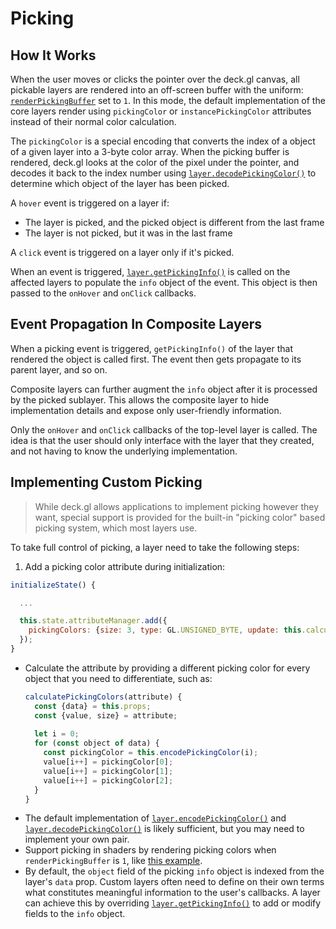 # Picking

## How It Works

When the user moves or clicks the pointer over the deck.gl canvas, all pickable
layers are rendered into an off-screen buffer with the uniform:
[`renderPickingBuffer`](/docs/writing-shaders.md#-float-renderpickingbuffer-)
set to `1`. In this mode, the default implementation of the core layers
render using `pickingColor` or `instancePickingColor` attributes instead of
their normal color calculation.

The `pickingColor` is a special encoding that converts the index of a object
of a given layer into a 3-byte color array. When the picking buffer is rendered,
deck.gl looks at the color of the pixel under the pointer, and decodes it back
to the index number using
[`layer.decodePickingColor()`](/docs/api-reference/base-layer.md#-decodepickingcolor-)
to determine which object of the layer has been picked.

A `hover` event is triggered on a layer if:
- The layer is picked, and the picked object is different from the last frame
- The layer is not picked, but it was in the last frame

A `click` event is triggered on a layer only if it's picked.

When an event is triggered,
[`layer.getPickingInfo()`](/docs/api-reference/base-layer.md#-getpickinginfo-)
is called on the affected layers to populate the `info` object of the event.
This object is then passed to the `onHover` and `onClick` callbacks.


## Event Propagation In Composite Layers

When a picking event is triggered, `getPickingInfo()` of the layer that rendered the
object is called first. The event then gets propagate to its parent layer, and so on.

Composite layers can further augment the `info` object after it is processed by
the picked sublayer. This allows the composite layer to hide implementation details
and expose only user-friendly information.

Only the `onHover` and `onClick` callbacks of the top-level layer is called. The idea
is that the user should only interface with the layer that they created, and not having
to know the underlying implementation.


## Implementing Custom Picking

> While deck.gl allows applications to implement picking however they want,
special support is provided for the built-in "picking color" based picking
system, which most layers use.

To take full control of picking, a layer need to take the following steps:

1. Add a picking color attribute during initialization:
  ```js
  initializeState() {

    ...

    this.state.attributeManager.add({
      pickingColors: {size: 3, type: GL.UNSIGNED_BYTE, update: this.calculatePickingColors}
    });
  }
  ```
- Calculate the attribute by providing a different picking color for every object that
you need to differentiate, such as:
  ```js
  calculatePickingColors(attribute) {
    const {data} = this.props;
    const {value, size} = attribute;
    
    let i = 0;
    for (const object of data) {
      const pickingColor = this.encodePickingColor(i);
      value[i++] = pickingColor[0];
      value[i++] = pickingColor[1];
      value[i++] = pickingColor[2];
    }
  }
  ```
- The default implementation of
[`layer.encodePickingColor()`](/docs/api-reference/base-layer.md#-encodepickingcolor-) and
[`layer.decodePickingColor()`](/docs/api-reference/base-layer.md#-decodepickingcolor-)
is likely sufficient, but you may need to implement your own pair.
- Support picking in shaders by rendering picking colors when `renderPickingBuffer`
is `1`, like [this example](/docs/advanced/writing-shaders.md#-float-renderpickingbuffer-).
- By default, the `object` field of the picking `info` object is indexed from
the layer's `data` prop. Custom layers often need to define on their own terms what 
constitutes meaningful information to the user's callbacks. A layer can achieve this 
by overriding
[`layer.getPickingInfo()`](/docs/api-reference/base-layer.md#-getpickinginfo-)
to add or modify fields to the `info` object.

